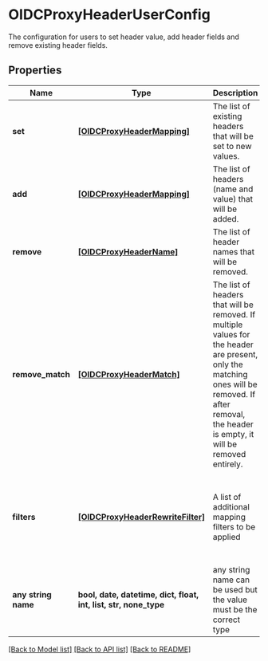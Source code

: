 # OIDCProxyHeaderUserConfig

The configuration for users to set header value, add header fields and remove existing header fields. 

## Properties
Name | Type | Description | Notes
------------ | ------------- | ------------- | -------------
**set** | [**[OIDCProxyHeaderMapping]**](OIDCProxyHeaderMapping.md) | The list of existing headers that will be set to new values. | [optional] 
**add** | [**[OIDCProxyHeaderMapping]**](OIDCProxyHeaderMapping.md) | The list of headers (name and value) that will be added. | [optional] 
**remove** | [**[OIDCProxyHeaderName]**](OIDCProxyHeaderName.md) | The list of header names that will be removed. | [optional] 
**remove_match** | [**[OIDCProxyHeaderMatch]**](OIDCProxyHeaderMatch.md) | The list of headers that will be removed. If multiple values for the header are present, only the matching ones will be removed. If after removal, the header is empty, it will be removed entirely.  | [optional] 
**filters** | [**[OIDCProxyHeaderRewriteFilter]**](OIDCProxyHeaderRewriteFilter.md) | A list of additional mapping filters to be applied | [optional]  if omitted the server will use the default value of []
**any string name** | **bool, date, datetime, dict, float, int, list, str, none_type** | any string name can be used but the value must be the correct type | [optional]

[[Back to Model list]](../README.md#documentation-for-models) [[Back to API list]](../README.md#documentation-for-api-endpoints) [[Back to README]](../README.md)


